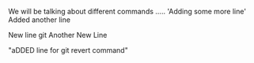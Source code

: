 We will be talking about different commands
.....
'Adding some more line'
Added another line



New line
git
Another New Line


"aDDED line for git revert command"


